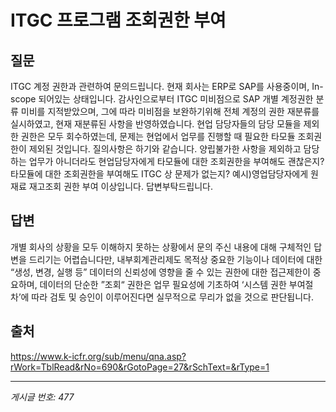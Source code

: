 # ITGC 프로그램 조회권한 부여

## 질문
ITGC 계정 권한과 관련하여 문의드립니다.
현재 회사는 ERP로 SAP를 사용중이며, In-scope 되어있는 상태입니다.
감사인으로부터 ITGC 미비점으로 SAP 개별 계정권한 분류 미비를 지적받았으며, 그에 따라 미비점을 보완하기위해 전체 계정의 권한 재분류를 실시하였고, 현재 재분류된 사항을 반영하였습니다.
현업 담당자들의 담당 모듈을 제외한 권한은 모두 회수하였는데, 문제는 현업에서 업무를 진행할 때 필요한 타모듈 조회권한이 제외된 것입니다.
질의사항은 하기와 같습니다.
양립불가한 사항을 제외하고 담당하는 업무가 아니더라도 현업담당자에게 타모듈에 대한 조회권한을 부여해도 괜찮은지?
타모듈에 대한 조회권한을 부여해도 ITGC 상 문제가 없는지? 예시)영업담당자에게 원재료 재고조회 권한 부여
이상입니다.
답변부탁드립니다.

## 답변
개별 회사의 상황을 모두 이해하지 못하는 상황에서 문의 주신 내용에 대해 구체적인 답변을 드리기는 어렵습니다만, 내부회계관리제도 목적상 중요한 기능이나 데이터에 대한 “생성, 변경, 실행 등” 데이터의 신뢰성에 영향을 줄 수 있는 권한에 대한 접근제한이 중요하며, 데이터의 단순한 ”조회“ 권한은 업무 필요성에 기초하여 ‘시스템 권한 부여절차’에 따라 검토 및 승인이 이루어진다면 실무적으로 무리가 없을 것으로 판단됩니다.

## 출처
https://www.k-icfr.org/sub/menu/qna.asp?rWork=TblRead&rNo=690&rGotoPage=27&rSchText=&rType=1

---
*게시글 번호: 477*
